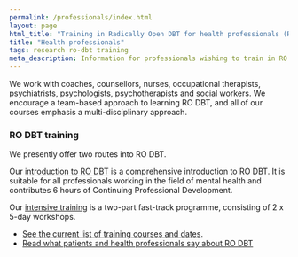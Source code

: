 ```yaml
---
permalink: /professionals/index.html
layout: page
html_title: "Training in Radically Open DBT for health professionals (RO DBT)"
title: "Health professionals"
tags: research ro-dbt training
meta_description: Information for professionals wishing to train in RO DBT.
---
```



We work with coaches, counsellors, nurses, occupational therapists, psychiatrists, psychologists, psychotherapists and social workers.   We encourage a team-based approach to learning RO DBT, and all of our courses emphasis a multi-disciplinary approach.



### RO DBT training

We presently offer two routes into RO DBT.

Our [introduction to RO DBT](/training/introduction/) is a comprehensive introduction to RO DBT. It is suitable for all professionals working in the field of mental health and contributes 6 hours of Continuing Professional Development.

Our [intensive training](/training/intensive/) is a two-part fast-track programme, consisting of 2 x 5-day workshops.


- [See the current list of training courses and dates](/events/).
- [Read what patients and health professionals say about RO DBT](/about/quotes/)
